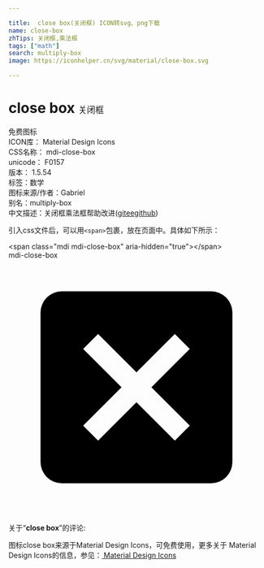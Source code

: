 ```yaml
---

title:  close box(关闭框) ICON转svg、png下载
name: close-box
zhTips: 关闭框,乘法框
tags: ["math"]
search: multiply-box
image: https://iconhelper.cn/svg/material/close-box.svg

---
```


# close box  <small style="font-size: 60%;font-weight: 100">关闭框</small>


<div class="detail-page">
<p>
<span><span class="badge-success badge">免费图标</span> </span>
<br/>
<span>
ICON库：
<span class="badge-secondary badge">Material Design Icons</span> 
</span>
<br/>
<span>
CSS名称：
<span class="badge-secondary badge">mdi-close-box</span> 
</span>
<br/>
<span>
unicode：
<span class="badge-secondary badge">F0157</span> 
<copy-btn content='F0157' btn-title=""></copy-btn>
<copy-btn :content='String.fromCodePoint(parseInt("F0157", 16))' btn-title="复制U"></copy-btn>
</span>
<br/>
<span>
版本：
<span class="badge-secondary badge">1.5.54</span> 
</span><br/><span>标签：<span class="badge-light badge"><router-link to="/tags/math.html">数学</router-link></span></span>
<br/>
<span>图标来源/作者：<span class="badge-light badge">Gabriel</span></span> 
<br/>
<span>别名：<span class="badge-light badge">multiply-box</span></span><br/><span class="zh-detail">中文描述：<span class="badge-primary badge">关闭框</span><span class="badge-primary badge">乘法框</span><span class="help-link"><span>帮助改进</span>(<a href="https://gitee.com/liuwave/icon-helper/edit/master/json/material/close-box.json" target="_blank" rel="noopener noreferrer">gitee</a><a href="https://github.com/liuwave/icon-helper/edit/master/json/material/close-box.json" target="_blank" rel="noopener noreferrer">github</a></span>)</span><br/>
</p>
</div>
<div class="alert alert-dark">
  <i class="mdi mdi-close-box mdi-48px"></i>
  <i class="mdi mdi-close-box mdi-36px"></i>
  <i class="mdi mdi-close-box mdi-24px"></i>
  <i class="mdi mdi-close-box mdi-18px"></i>
</div>
<div>
  <p>引入css文件后，可以用<code>&lt;span&gt;</code>包裹，放在页面中。具体如下所示：    
  </p>
  <div class="alert alert-primary" style="font-size: 14px">
    &lt;span class="mdi mdi-close-box" aria-hidden="true"&gt;&lt;/span&gt;
    <copy-btn content='<span class="mdi mdi-close-box" aria-hidden="true"></span>'></copy-btn>
  </div>
  <div class="alert alert-secondary">
    <i class="mdi mdi-close-box"
    style="font-size: 24px"
    aria-hidden="true"></i> mdi-close-box
    <copy-btn content="mdi-close-box" btn-title="复制图标名称"></copy-btn>
  </div>
</div>
<div id="svg" class="svg-wrap">
<svg xmlns="http://www.w3.org/2000/svg" viewBox="0 0 24 24"><path d="M19,3H16.3H7.7H5A2,2 0 0,0 3,5V7.7V16.4V19A2,2 0 0,0 5,21H7.7H16.4H19A2,2 0 0,0 21,19V16.3V7.7V5A2,2 0 0,0 19,3M15.6,17L12,13.4L8.4,17L7,15.6L10.6,12L7,8.4L8.4,7L12,10.6L15.6,7L17,8.4L13.4,12L17,15.6L15.6,17Z" /></svg>
</div>
<detail full-name='mdi-close-box'></detail>
<div class="icon-detail__container">
<p>关于“<b>close box</b>”的评论:</p>
</div>
<Vssue title="关于“close box”的评论" />    
<div><p>图标close box来源于Material Design Icons，可免费使用，更多关于 Material Design Icons的信息，参见：<a target="_blank" href="https://iconhelper.cn/material.html"> Material Design Icons</a>
</p></div>
